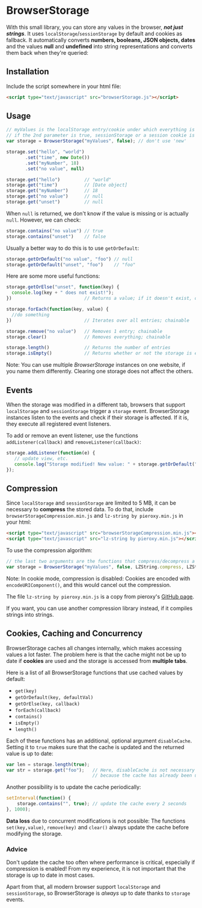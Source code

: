 # BrowserStorage
With this small library, you can store any values in the browser, ***not just strings***. It uses `localStorage`/`sessionStorage` by default and cookies as fallback. It automatically converts **numbers, booleans, JSON objects, dates** and the values **null** and **undefined** into string representations and converts them back when they're queried:

## Installation

Include the script somewhere in your html file:

```html
<script type="text/javascript" src="browserStorage.js"></script>
```

## Usage

```javascript
// myValues is the localStorage entry/cookie under which everything is stored.
// if the 2nd parameter is true, sessionStorage or a session cookie is used instead
var storage = BrowserStorage("myValues", false); // don't use 'new'

storage.set("hello", "world")
       .set("time", new Date())
       .set("myNumber", 18)
       .set("no value", null)

storage.get("hello")         // "world"
storage.get("time")          // [Date object]
storage.get("myNumber")      // 18
storage.get("no value")      // null
storage.get("unset")         // null
```

When `null` is returned, we don't know if the value is missing or is actually `null`. However, we can check:

```javascript
storage.contains("no value") // true
storage.contains("unset")    // false
```

Usually a better way to do this is to use `getOrDefault`:

```javascript
storage.getOrDefault("no value", "foo") // null
storage.getOrDefault("unset", "foo")    // "foo"
```

Here are some more useful functions:

```javascript
storage.getOrElse("unset", function(key) {
  console.log(key + " does not exist!");
})                           // Returns a value; if it doesn't exist, calls a function

storage.forEach(function(key, value) {
  //do something
})                           // Iterates over all entries; chainable

storage.remove("no value")   // Removes 1 entry; chainable
storage.clear()              // Removes everything; chainable

storage.length()             // Returns the number of entries
storage.isEmpty()            // Returns whether or not the storage is empty
```

Note: You can use multiple _BrowserStorage_ instances on one website, if you name them differently. Clearing one storage does not affect the others.

## Events

When the storage was modified in a different tab, browsers that support `localStorage` and `sessionStorage` trigger a `storage` event. BrowserStorage instances listen to the events and check if their storage is affected. If it is, they execute all registered event listeners.

To add or remove an event listener, use the functions `addListener(callback)` and `removeListener(callback)`:

```javascript
storage.addListener(function(e) {
   // update view, etc.
   console.log("Storage modified! New value: " + storage.getOrDefault("foo", "bar"));
});
```

## Compression

Since `localStorage` and `sessionStorage` are limited to 5 MB, it can be necessary to **compress** the stored data. To do that, include `browserStorageCompression.min.js` and `lz-string by pieroxy.min.js` in your html:

```html
<script type="text/javascript" src="browserStorageCompression.min.js"></script>
<script type="text/javascript" src="lz-string by pieroxy.min.js"></script>
```

To use the compression algorithm:

```javascript
// the last two arguments are the functions that compress/decompress a string
var storage = BrowserStorage("myValues", false, LZString.compress, LZString.decompress);
```

Note: In cookie mode, compression is disabled: Cookies are encoded with `encodeURIComponent()`, and this would cancel out the compression.

The file `lz-string by pieroxy.min.js` is a copy from pieroxy's <a href="https://github.com/pieroxy/lz-string">GitHub page</a>.

If you want, you can use another compression library instead, if it compiles strings into strings.

## Cookies, Caching and Concurrency

BrowserStorage caches all changes internally, which makes accessing values a lot faster. The problem here is that the cache might not be up to date if **cookies** are used and the storage is accessed from **multiple tabs**.

Here is a list of all BrowserStorage functions that use cached values by default:

  * `get(key)`
  * `getOrDefault(key, defaultVal)`
  * `getOrElse(key, callback)`
  * `forEach(callback)`
  * `contains()`
  * `isEmpty()`
  * `length()`

Each of these functions has an additional, optional argument `disableCache`. Setting it to `true` makes sure that the cache is updated and the returned value is up to date:

```javascript
var len = storage.length(true);
var str = storage.get("foo");   // Here, disableCache is not necessary
                                // because the cache has already been updated
```

Another possibility is to update the cache periodically:

```javascript
setInterval(function() {
    storage.contains("", true); // update the cache every 2 seconds
}, 1000);
```

**Data loss** due to concurrent modifications is not possible: The functions `set(key,value)`, `remove(key)` and `clear()` always update the cache before modifying the storage.

### Advice

Don't update the cache too often where performance is critical, especially if compression is enabled! From my experience, it is not important that the storage is up to date in most cases.

Apart from that, all modern browser support `localStorage` and `sessionStorage`, so BrowserStorage is _always_ up to date thanks to `storage` events.
